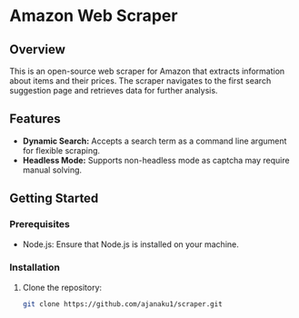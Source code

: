 # Amazon Web Scraper

## Overview

This is an open-source web scraper for Amazon that extracts information about items and their prices. The scraper navigates to the first search suggestion page and retrieves data for further analysis.

## Features

- **Dynamic Search:** Accepts a search term as a command line argument for flexible scraping.
- **Headless Mode:** Supports non-headless mode as captcha may require manual solving.

## Getting Started

### Prerequisites

- Node.js: Ensure that Node.js is installed on your machine.

### Installation

1. Clone the repository:

   ```bash
   git clone https://github.com/ajanaku1/scraper.git
   ```

